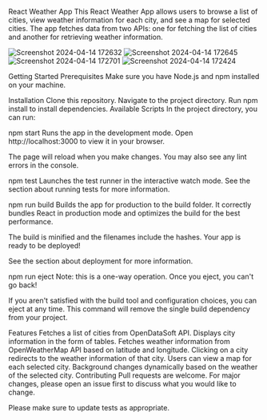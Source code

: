 React Weather App
This React Weather App allows users to browse a list of cities, view weather information for each city, and see a map for selected cities. The app fetches data from two APIs: one for fetching the list of cities and another for retrieving weather information.

![Screenshot 2024-04-14 172632](https://github.com/nikhil0235/Weather_App/assets/109364387/5aeb9f9d-c4a2-4625-94e1-899c02d18b1b)
![Screenshot 2024-04-14 172645](https://github.com/nikhil0235/Weather_App/assets/109364387/77629a25-200a-40fa-8e43-39b3a0047440)
![Screenshot 2024-04-14 172701](https://github.com/nikhil0235/Weather_App/assets/109364387/7108acd1-5e0b-4f55-b5b2-652df15ab44b)
![Screenshot 2024-04-14 172424](https://github.com/nikhil0235/Weather_App/assets/109364387/fc362701-ed8c-4da5-8944-58774b1f2cb1)

Getting Started
Prerequisites
Make sure you have Node.js and npm installed on your machine.

Installation
Clone this repository.
Navigate to the project directory.
Run npm install to install dependencies.
Available Scripts
In the project directory, you can run:

npm start
Runs the app in the development mode.
Open http://localhost:3000 to view it in your browser.

The page will reload when you make changes.
You may also see any lint errors in the console.

npm test
Launches the test runner in the interactive watch mode.
See the section about running tests for more information.

npm run build
Builds the app for production to the build folder.
It correctly bundles React in production mode and optimizes the build for the best performance.

The build is minified and the filenames include the hashes.
Your app is ready to be deployed!

See the section about deployment for more information.

npm run eject
Note: this is a one-way operation. Once you eject, you can't go back!

If you aren't satisfied with the build tool and configuration choices, you can eject at any time. This command will remove the single build dependency from your project.

Features
Fetches a list of cities from OpenDataSoft API.
Displays city information in the form of tables.
Fetches weather information from OpenWeatherMap API based on latitude and longitude.
Clicking on a city redirects to the weather information of that city.
Users can view a map for each selected city.
Background changes dynamically based on the weather of the selected city.
Contributing
Pull requests are welcome. For major changes, please open an issue first to discuss what you would like to change.

Please make sure to update tests as appropriate.
